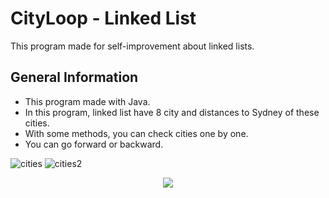 # CityLoop - Linked List
This program made for self-improvement about linked lists.

## General Information
- This program made with Java.
- In this program, linked list have 8 city and distances to Sydney of these cities.
- With some methods, you can check cities one by one.
- You can go forward or backward.



![cities](https://github.com/user-attachments/assets/4aaa768e-f678-41cf-b8e4-79481f02d28f)
![cities2](https://github.com/user-attachments/assets/d399beca-2f89-44c5-8074-ec7d44cfd605)




<p align = "center"><img src="https://github.com/user-attachments/assets/395863de-3f8b-419d-a0f7-64daecbfb4d8"></p>


  
